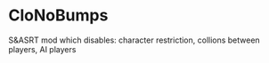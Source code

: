# CloNoBumps
S&amp;ASRT mod which disables: character restriction, collions between players, AI players
